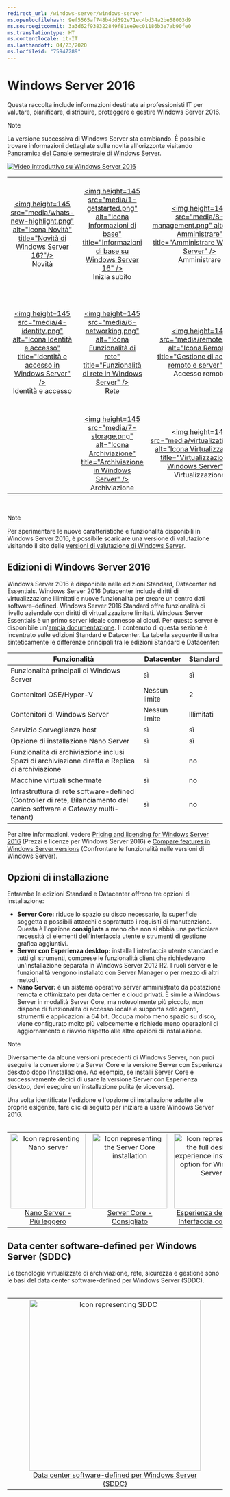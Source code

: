 ```yaml
---
redirect_url: /windows-server/windows-server
ms.openlocfilehash: 9ef5565af748b4dd592e71ec4bd34a2be58003d9
ms.sourcegitcommit: 3a3d62f938322849f81ee9ec01186b3e7ab90fe0
ms.translationtype: HT
ms.contentlocale: it-IT
ms.lasthandoff: 04/23/2020
ms.locfileid: "75947289"
---
```

# <a name="windows-server-2016"></a>Windows Server 2016

Questa raccolta include informazioni destinate ai professionisti IT per valutare, pianificare, distribuire, proteggere e gestire Windows Server 2016.

> [!Note] 
> La versione successiva di Windows Server sta cambiando. È possibile trovare informazioni dettagliate sulle novità all'orizzonte visitando [Panoramica del Canale semestrale di Windows Server](./get-started/semi-annual-channel-overview.md). 

[![Video introduttivo su Windows Server 2016](media/front-page-video.png)](https://www.youtube-nocookie.com/embed/V8oF0JpDzaM)

<table border="0" width="100%" align='center'>
  <tr style="text-align:center;">
    <td align='center' style="width:25%; border:0;">
      <a href="/windows-server/get-started/what-s-new-in-windows-server-2016"> &lt;img height=145 src=&quot;media/whats-new-highlight.png&quot; alt=&quot;Icona Novità&quot; title=&quot;Novità di Windows Server 16?&quot;/&gt;</a>
        <br/>Novità
    </td>
    <td align='center' style="width:25%; border:0;">
      <a href="/windows-server/get-started/server-basics"> &lt;img height=145 src=&quot;media/1-getstarted.png&quot; alt=&quot;Icona Informazioni di base&quot; title=&quot;Informazioni di base su Windows Server 16&quot; /&gt;</a>
      <br/>Inizia subito </td>
    <td align='center' style="width:25%; border:0;">
      <a href="/windows-server/administration/index"> &lt;img height=145 src=&quot;media/8-management.png&quot; alt=&quot;Icona Amministrare&quot; title=&quot;Amministrare Windows Server&quot; /&gt;</a>
      <br/>Amministrare </td>
    <td align='center' style="width:25%; border:0;">
      <a href="/windows-server/failover-clustering/failover-clustering-overview"> &lt;img height=145 src=&quot;media/3-failover.png&quot; alt=&quot;Icona Clustering di failover&quot; title=&quot;Clustering di failover di Windows Server&quot; /&gt;</a>
      <br/>Clustering di failover </td>
  </tr>
  <tr style="text-align:center;">
    <td align='center' style="width:25%; border:0;"><br/>
      <a href="/windows-server/identity/identity-and-access"> &lt;img height=145 src=&quot;media/4-identity.png&quot; alt=&quot;Icona Identità e accesso&quot; title=&quot;Identità e accesso in Windows Server&quot; /&gt;</a>
      <br>Identità e accesso </td>
    <td align='center' style="width:25%; border:0;"><br/>
      <a href="/windows-server/networking/networking"> &lt;img height=145 src=&quot;media/6-networking.png&quot; alt=&quot;Icona Funzionalità di rete&quot; title=&quot;Funzionalità di rete in Windows Server&quot; /&gt; </a>
      <br/>Rete </td>
    <td align='center' style="width:25%; border:0;"><br/>
      <a href="/windows-server/remote/index"> &lt;img height=145 src=&quot;media/remote.png&quot; alt=&quot;Icona Remoto&quot; title=&quot;Gestione di accesso remoto e server&quot; /&gt; </a>
      <br/>Accesso remoto </td>
    <td align='center' style="width:25%; border:0;"><br/>
      <a href="/windows-server/security/security-and-assurance"> &lt;img height=145 src=&quot;media/5-security.png&quot; alt=&quot;Icona Sicurezza&quot; title=&quot;Sicurezza e controllo in Windows Server&quot; /&gt; </a>
      <br/>Sicurezza e controllo </td>
  </tr>
  <tr style="text-align:center;">
    <td align='center' style="width:25%; border:0;">&nbsp;</td>
    <td align='center' style="width:25%; border:0;"><br>
      <a href="/windows-server/storage/storage"> &lt;img height=145 src=&quot;media/7-storage.png&quot; alt=&quot;Icona Archiviazione&quot; title=&quot;Archiviazione in Windows Server&quot; /&gt; </a>
      <br/>Archiviazione </td>
   <td align='center' style="width:25%; border:0;"><br/>
      <a href="/windows-server/virtualization/virtualization"> &lt;img height=145 src=&quot;media/virtualization.png&quot; alt=&quot;Icona Virtualizzazione&quot; title=&quot;Virtualizzazione di Windows Server&quot; /&gt;</a>
      <br/>Virtualizzazione </td>
    <td align='center' style="width:25%; border:0;">&nbsp; </td>
  </tr>
</table>

<br/>

> [!Note] 
> Per sperimentare le nuove caratteristiche e funzionalità disponibili in Windows Server 2016, è possibile scaricare una versione di valutazione visitando il sito delle [versioni di valutazione di Windows Server](https://www.microsoft.com/evalcenter/evaluate-windows-server-2016). 


## <a name="windows-server-2016-editions"></a>Edizioni di Windows Server 2016

Windows Server 2016 è disponibile nelle edizioni Standard, Datacenter ed Essentials. Windows Server 2016 Datacenter include diritti di virtualizzazione illimitati e nuove funzionalità per creare un centro dati software–defined. Windows Server 2016 Standard offre funzionalità di livello aziendale con diritti di virtualizzazione limitati. Windows Server Essentials è un primo server ideale connesso al cloud. Per questo server è disponibile un'[ampia documentazione](https://go.microsoft.com/fwlink/?LinkID=827171). Il contenuto di questa sezione è incentrato sulle edizioni Standard e Datacenter. La tabella seguente illustra sinteticamente le differenze principali tra le edizioni Standard e Datacenter:

|Funzionalità|Datacenter|Standard|  
|-------------------|----------|-----------------------|  
|Funzionalità principali di Windows Server| sì| sì|
|Contenitori OSE/Hyper-V|Nessun limite|   2|
|Contenitori di Windows Server|Nessun limite|   Illimitati|
|Servizio Sorveglianza host| sì| sì|
|Opzione di installazione Nano Server| sì| sì|
|Funzionalità di archiviazione inclusi Spazi di archiviazione diretta e Replica di archiviazione| sì| no|
|Macchine virtuali schermate| sì| no|
|Infrastruttura di rete software-defined (Controller di rete, Bilanciamento del carico software e Gateway multi-tenant)| sì| no|

Per altre informazioni, vedere [Pricing and licensing for Windows Server 2016](https://www.microsoft.com/cloud-platform/windows-server-pricing) (Prezzi e licenze per Windows Server 2016) e [Compare features in Windows Server versions](https://www.microsoft.com/cloud-platform/windows-server-comparison) (Confrontare le funzionalità nelle versioni di Windows Server).

## <a name="installation-options"></a>Opzioni di installazione

Entrambe le edizioni Standard e Datacenter offrono tre opzioni di installazione:

- **Server Core:** riduce lo spazio su disco necessario, la superficie soggetta a possibili attacchi e soprattutto i requisiti di manutenzione. Questa è l'opzione **consigliata** a meno che non si abbia una particolare necessità di elementi dell'interfaccia utente e strumenti di gestione grafica aggiuntivi.
- **Server con Esperienza desktop:** installa l'interfaccia utente standard e tutti gli strumenti, comprese le funzionalità client che richiedevano un'installazione separata in Windows Server 2012 R2. I ruoli server e le funzionalità vengono installato con Server Manager o per mezzo di altri metodi.
- **Nano Server:** è un sistema operativo server amministrato da postazione remota e ottimizzato per data center e cloud privati. È simile a Windows Server in modalità Server Core, ma notevolmente più piccolo, non dispone di funzionalità di accesso locale e supporta solo agenti, strumenti e applicazioni a 64 bit. Occupa molto meno spazio su disco, viene configurato molto più velocemente e richiede meno operazioni di aggiornamento e riavvio rispetto alle altre opzioni di installazione.

>[!Note]
> Diversamente da alcune versioni precedenti di Windows Server, non puoi eseguire la conversione tra Server Core e la versione Server con Esperienza desktop dopo l'installazione. Ad esempio, se installi Server Core e successivamente decidi di usare la versione Server con Esperienza desktop, devi eseguire un'installazione pulita (e viceversa).


Una volta identificate l'edizione e l'opzione di installazione adatte alle proprie esigenze, fare clic di seguito per iniziare a usare Windows Server 2016.
<br/>
<br/>

<table border="0" width="100%" align='center'>
  <tr style="text-align:center;">
    <td align='center' style="width:33%; border:0;">
      <a  href="/windows-server/get-started/getting-started-with-nano-server"> <img width="175" src="media/nano.png" alt="Icon representing Nano server" title="Nano Server - Più leggero" /><br/>Nano Server - <br/>Più leggero</a>
    </td>
    <td align='center' style="width:33%; border:0;"><a href="/windows-server/get-started/getting-started-with-server-core"> <img width="175" src="media/servercore.png" alt="Icon representing the Server Core installation" title="Server Core - Consigliato" /><br/>Server Core - <br/>Consigliato</a></td>
   <td align='center' style="width:33%; border:0;"><a href="/windows-server/get-started/getting-started-with-server-with-desktop-experience"><img width="175" src="media/desktop.png" alt="Icon representing the full desktop experience installation option for Windows Server" title="Esperienza desktop - Esperienza completa" /><br/>Esperienza desktop - <br/>Interfaccia completa</a></td>
  </tr>
</table>

## <a name="windows-server-software-defined-datacenter-sddc"></a>Data center software-defined per Windows Server (SDDC)

Le tecnologie virtualizzate di archiviazione, rete, sicurezza e gestione sono le basi del data center software-defined per Windows Server (SDDC).
<br/>
<br/>

<table border="0" width="100%" align='center'>
  <tr style="text-align:center;">
    <td align='center' style="width:10%; border:0;"></td>
    <td align='center' style="width:50%; border:0;"><a href="/windows-server/sddc"><img width="400" src="media/sddc/WS16-heading.png" alt="Icon representing SDDC" title="Data center software-defined per Windows Server (SDDC)" /><br/>Data center software-defined per Windows Server (SDDC)</a></td>
    <td align='center' style="width:10%; border:0;"></td>
  </tr>
</table>
